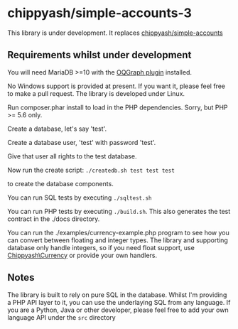 # chippyash/simple-accounts-3

This library is under development. It replaces [chippyash/simple-accounts](https://github.com/chippyash/simple-accounts)

## Requirements whilst under development
You will need MariaDB >=10 with the [OQGraph plugin](https://mariadb.com/kb/en/library/oqgraph-storage-engine/)
installed.

No Windows support is provided at present.  If you want it, please feel free to make
a pull request.  The library is developed under Linux.

Run composer.phar install to load in the PHP dependencies.  Sorry, but PHP >= 5.6 only.

Create a database, let's say 'test'.

Create a database user, 'test' with password 'test'.

Give that user all rights to the test database.

Now run the create script:
`./createdb.sh test test test` 

to create the database components.

You can run SQL tests by executing `./sqltest.sh`

You can run PHP tests by executing `./build.sh`. This also generates the test contract
in the ./docs directory.

You can run the ./examples/currency-example.php program to see
how you can convert between floating and integer types.  The library
and supporting database only handle integers, so if you need float support,
use [Chippyash\Currency](https://github.com/chippyash/currency) or provide your own handlers.


## Notes

The library is built to rely on pure SQL in the database.  Whilst I'm providing
a PHP API layer to it, you can use the underlaying SQL from any language.  If you 
are a Python, Java or other developer, please feel free to add your own
language API under the `src` directory